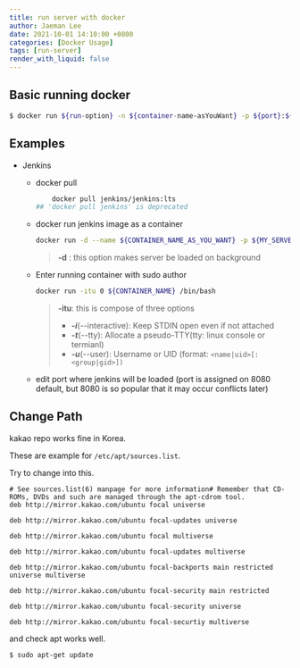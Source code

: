 ```yaml
---
title: run server with docker
author: Jaeman Lee
date: 2021-10-01 14:10:00 +0800
categories: [Docker Usage]
tags: [run-server]
render_with_liquid: false
---
```


## Basic running docker

```bash
$ docker run ${run-option} -n ${container-name-asYouWant} -p ${port}:${port} ${docker-image-name}
```

## Examples
- Jenkins
  - docker pull
    ```bash
        docker pull jenkins/jenkins:lts
    ## 'docker pull jenkins' is deprecated
    ```

  - docker run jenkins image as a container
    ```bash
    docker run -d --name ${CONTAINER_NAME_AS_YOU_WANT} -p ${MY_SERVER_PORT}:${CONTAINER_PORT} jenkins/jenkins:lts
    ```
    > **-d** : this option makes server be loaded on background
    

  - Enter running container with sudo author
    ```bash
    docker run -itu 0 ${CONTAINER_NAME} /bin/bash
    ```
    > **-itu**: this is compose of three options
    > - ***-i***(--interactive): Keep STDIN open even if not attached
    > - ***-t***(--tty): Allocate a pseudo-TTY(tty: linux console or termianl)
    > - ***-u***(--user): Username or UID (format: `<name|uid>[:<group|gid>])`
    
  - edit port where jenkins will be loaded (port is assigned on 8080 default, but 8080 is so popular that it may occur conflicts later)

## Change Path

kakao repo works fine in Korea.

These are example for `/etc/apt/sources.list`.

Try to change into this.

```
# See sources.list(6) manpage for more information# Remember that CD-ROMs, DVDs and such are managed through the apt-cdrom tool.
deb http://mirror.kakao.com/ubuntu focal universe

deb http://mirror.kakao.com/ubuntu focal-updates universe

deb http://mirror.kakao.com/ubuntu focal multiverse

deb http://mirror.kakao.com/ubuntu focal-updates multiverse

deb http://mirror.kakao.com/ubuntu focal-backports main restricted universe multiverse

deb http://mirror.kakao.com/ubuntu focal-security main restricted

deb http://mirror.kakao.com/ubuntu focal-security universe

deb http://mirror.kakao.com/ubuntu focal-securtiy multiverse
```

and check apt works well.
```bash
$ sudo apt-get update
```
